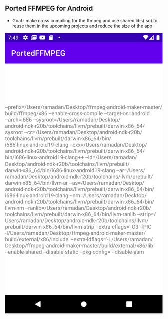 ## Ported FFMPEG for Android

- Goal : make cross compiling for  the ffmpeg and use shared libs(.so)
   to reuse them in the upcoming projects and reduce the size of the app

![final result](/art/res.png)
